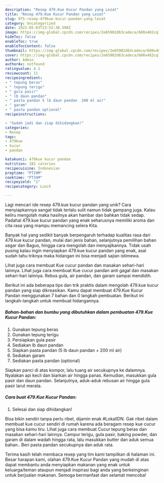 ```yaml
---
description: "Resep 479.Kue Kucur Pandan yang Lezat"
title: "Resep 479.Kue Kucur Pandan yang Lezat"
slug: 975-resep-479kue-kucur-pandan-yang-lezat
category: Uncategorized
date: 2022-05-03T23:52:30.598Z
image: https://img-global.cpcdn.com/recipes/2e65902d63cadeca/680x482cq70/479kue-kucur-pandan-foto-resep-utama.jpg
hideToc: false
enableToc: true
enableTocContent: false
thumbnail: https://img-global.cpcdn.com/recipes/2e65902d63cadeca/680x482cq70/479kue-kucur-pandan-foto-resep-utama.jpg
cover: https://img-global.cpcdn.com/recipes/2e65902d63cadeca/680x482cq70/479kue-kucur-pandan-foto-resep-utama.jpg
author: Admin
authorAv: notfound
ratingvalue: 4.1
reviewcount: 11
recipeingredient:
- " tepung beras"
- " tepung terigu"
- " gula pasir"
- " lb daun pandan"
- " pasta pandan 5 lb daun pandan  200 ml air"
- " garam"
- " pasta pandan optional"
recipeinstructions:

- "Sudah jadi dan siap dihidangkan!"
categories:
- Resep
tags:
- 479kue
- kucur
- pandan

katakunci: 479kue kucur pandan 
nutrition: 281 calories
recipecuisine: Indonesian
preptime: "PT29M"
cooktime: "PT34M"
recipeyield: "1"
recipecategory: Lunch

---
```





Lagi mencari ide resep 479.kue kucur pandan yang unik? Cara menyiapkannya sangat tidak terlalu sulit namun tidak gampang juga. Kalau keliru mengolah maka hasilnya akan hambar dan bahkan tidak sedap. Padahal 479.kue kucur pandan yang enak seharusnya memiliki aroma dan cita rasa yang mampu memancing selera Kita.





Banyak hal yang sedikit banyak berpengaruh terhadap kualitas rasa dari 479.kue kucur pandan, mulai dari jenis bahan, selanjutnya pemilihan bahan segar dan Bagus, hingga cara mengolah dan menyajikannya. Tidak usah pusing kalau ingin menyiapkan 479.kue kucur pandan yang enak,      asal sudah tahu triknya maka hidangan ini bisa menjadi sajian istimewa.














Lihat juga cara membuat Kue cucur pandan dan masakan sehari-hari lainnya. Lihat juga cara membuat Kue cucur pandan anti gagal dan masakan sehari-hari lainnya. Rebus gula, air pandan, dan garam sampai mendidih.






Berikut ini ada beberapa tips dan trik praktis dalam mengolah 479.kue kucur pandan yang siap dikreasikan. Kamu dapat membuat 479.Kue Kucur Pandan menggunakan 7 bahan dan 0 langkah pembuatan. Berikut ini langkah-langkah untuk membuat hidangannya.

<!--inarticleads1-->

##### Bahan-bahan dan bumbu yang dibutuhkan dalam pembuatan 479.Kue Kucur Pandan:

1. Gunakan  tepung beras
1. Gunakan  tepung terigu
1. Persiapkan  gula pasir
1. Sediakan  lb daun pandan
1. Siapkan  pasta pandan (5 lb daun pandan + 200 ml air)
1. Sediakan  garam
1. Sediakan  pasta pandan (optional)


Siapkan panci di atas kompor, lalu tuang air secukupnya ke dalamnya. Nyalakan api kecil dan biarkan air hingga panas. Kemudian, masukkan gula pasir dan daun pandan. Selanjutnya, aduk-aduk rebusan air hingga gula pasir larut merata. 

<!--inarticleads2-->

##### Cara buat 479.Kue Kucur Pandan:


1. Selesai dan siap dihidangkan!

Bisa bikin sendiri tanpa perlu ribet, dijamin enak #LokalIDN. Gak ribet dalam membuat kue cucur sendiri di rumah karena ada beragam resep kue cucur yang bisa kamu tiru. Lihat juga cara membuat Cucur tepung beras dan masakan sehari-hari lainnya. Campur terigu, gula pasir, baking powder, dan garam di dalam wadah hingga rata, lalu masukkan butter dan aduk semua bahan.. Beri pasta pandan secukupnya dan aduk rata. 

Terima kasih telah membaca resep yang tim kami tampilkan di halaman ini. Besar harapan kami, olahan 479.Kue Kucur Pandan yang mudah di atas dapat membantu anda menyiapkan makanan yang enak untuk keluarga/teman ataupun menjadi inspirasi bagi anda yang berkeinginan untuk berjualan makanan. Semoga bermanfaat dan selamat mencoba!
